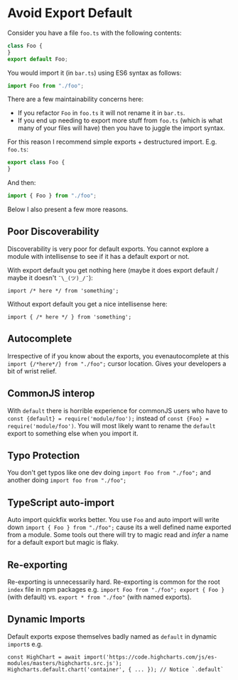 # Avoid Export Default

Consider you have a file `foo.ts` with the following contents:

```typescript
class Foo {
}
export default Foo;
```

You would import it \(in `bar.ts`\) using ES6 syntax as follows:

```typescript
import Foo from "./foo";
```

There are a few maintainability concerns here:

* If you refactor `Foo` in `foo.ts` it will not rename it in `bar.ts`.
* If you end up needing to export more stuff from `foo.ts` \(which is what many of your files will have\) then you have to juggle the import syntax.

For this reason I recommend simple exports + destructured import. E.g. `foo.ts`:

```typescript
export class Foo {
}
```

And then:

```typescript
import { Foo } from "./foo";
```

Below I also present a few more reasons.

## Poor Discoverability

Discoverability is very poor for default exports. You cannot explore a module with intellisense to see if it has a default export or not.

With export default you get nothing here \(maybe it does export default / maybe it doesn't `¯\_(ツ)_/¯`\):

```text
import /* here */ from 'something';
```

Without export default you get a nice intellisense here:

```text
import { /* here */ } from 'something';
```

## Autocomplete

Irrespective of if you know about the exports, you evenautocomplete at this `import {/*here*/} from "./foo";` cursor location. Gives your developers a bit of wrist relief.

## CommonJS interop

With `default` there is horrible experience for commonJS users who have to `const {default} = require('module/foo');` instead of `const {Foo} = require('module/foo')`. You will most likely want to rename the `default` export to something else when you import it.

## Typo Protection

You don't get typos like one dev doing `import Foo from "./foo";` and another doing `import foo from "./foo";`

## TypeScript auto-import

Auto import quickfix works better. You use `Foo` and auto import will write down `import { Foo } from "./foo";` cause its a well defined name exported from a module. Some tools out there will try to magic read and _infer_ a name for a default export but magic is flaky.

## Re-exporting

Re-exporting is unnecessarily hard. Re-exporting is common for the root `index` file in npm packages e.g. `import Foo from "./foo"; export { Foo }` \(with default\) vs. `export * from "./foo"` \(with named exports\).

## Dynamic Imports

Default exports expose themselves badly named as `default` in dynamic `import`s e.g.

```text
const HighChart = await import('https://code.highcharts.com/js/es-modules/masters/highcharts.src.js');
Highcharts.default.chart('container', { ... }); // Notice `.default`
```

